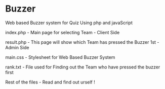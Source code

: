 Buzzer
======

Web based Buzzer system for Quiz Using php and javaScript

index.php - Main page for selecting Team
          - Client Side
          
result.php - This page will show which Team has pressed the Buzzer 1st
           - Admin Side
           
main.css   - Stylesheet for Web Based Buzzer System

rank.txt   - File used for Finding out the Team who have pressed the buzzer first

Rest of the files - Read and find out urself !














